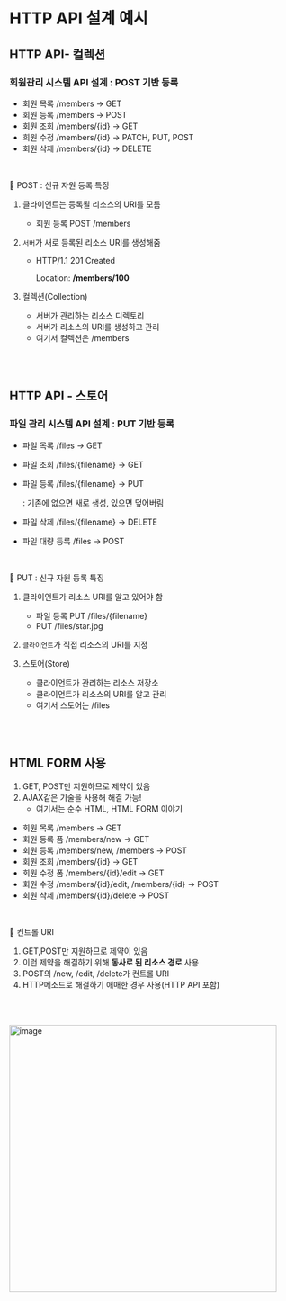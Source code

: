 # HTTP API 설계 예시

## HTTP API- 컬렉션

### 회원관리 시스템 API 설계 : POST 기반 등록

- 회원 목록 /members → GET
- 회원 등록 /members → POST
- 회원 조회 /members/{id} → GET
- 회원 수정 /members/{id} → PATCH, PUT, POST
- 회원 삭제 /members/{id} → DELETE


<BR>

🔎 POST : 신규 자원 등록 특징

1. 클라이언트는 등록될 리소스의 URI를 모름

    - 회원 등록 POST /members
2. ```서버```가 새로 등록된 리소스 URI를 생성해줌

    - HTTP/1.1 201 Created
    
        Location: **/members/100** 
3. 컬렉션(Collection)

    - 서버가 관리하는 리소스 디렉토리
    - 서버가 리소스의 URI를 생성하고 관리
    - 여기서 컬렉션은 /members

<BR><BR>


## HTTP API - 스토어

### 파일 관리 시스템 API 설계 : PUT 기반 등록

- 파일 목록 /files → GET
- 파일 조회 /files/{filename} → GET
- 파일 등록 /files/{filename} → PUT
    
    : 기존에 없으면 새로 생성, 있으면 덮어버림

- 파일 삭제 /files/{filename} → DELETE
- 파일 대량 등록 /files → POST

<BR>

🔎 PUT : 신규 자원 등록 특징
1. 클라이언트가 리소스 URI를 알고 있어야 함
    - 파일 등록 PUT /files/{filename} 
    - PUT /files/star.jpg

2. ```클라이언트```가 직접 리소스의 URI를 지정
3. 스토어(Store)
    - 클라이언트가 관리하는 리소스 저장소
    - 클라이언트가 리소스의 URI를 알고 관리
    - 여기서 스토어는 /files


<BR><BR>

## HTML FORM 사용

1. GET, POST만 지원하므로 제약이 있음
2. AJAX같은 기술을 사용해 해결 가능!
    - 여기서는 순수 HTML, HTML FORM 이야기


- 회원 목록 /members → GET
- 회원 등록 폼 /members/new → GET
- 회원 등록 /members/new, /members → POST
- 회원 조회 /members/{id} → GET
- 회원 수정 폼 /members/{id}/edit → GET
- 회원 수정 /members/{id}/edit, /members/{id} → POST
- 회원 삭제 /members/{id}/delete → POST

<BR>


🔎 컨트롤 URI

1. GET,POST만 지원하므로 제약이 있음
2. 이런 제약을 해결하기 위해 **동사로 된 리소스 경로** 사용
3. POST의 /new, /edit, /delete가 컨트롤 URI
4. HTTP메소드로 해결하기 애매한 경우 사용(HTTP API 포함)

<BR><bR>

<img width="475" alt="image" src="https://user-images.githubusercontent.com/81572478/190913823-c740bcb8-07f1-4051-95b6-6b0f2d7fbce1.png">
